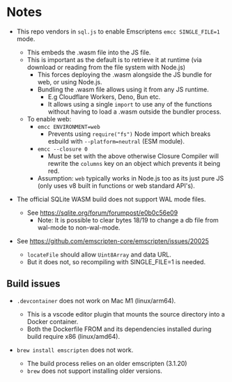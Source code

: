 # Notes

- This repo vendors in `sql.js` to enable Emscriptens `emcc SINGLE_FILE=1` mode.
	- This embeds the .wasm file into the JS file.
	- This is important as the default is to retrieve it at runtime (via download or reading from the file system with Node.js)
		- This forces deploying the .wasm alongside the JS bundle for web, or using Node.js.
		- Bundling the .wasm file allows using it from any JS runtime.
			- E.g Cloudflare Workers, Deno, Bun etc.
			- It allows using a single `import` to use any of the functions without having to load a .wasm outside the bundler process.
	- To enable web:
		- `emcc ENVIRONMENT=web`
			- Prevents using `require("fs")` Node import which breaks esbuild with `--platform=neutral` (ESM module).
		- `emcc --closure 0` 
			- Must be set with the above otherwise Closure Compiler will rewrite the `columns` key on an object which prevents it being red.
	   - Assumption: `web` typically works in Node.js too as its just pure JS (only uses v8 built in functions or web standard API's). 


- The official SQLite WASM build does not support WAL mode files.
	- See https://sqlite.org/forum/forumpost/e0b0c56e09
		- Note: It is possible to clear bytes 18/19 to change a db file from wal-mode to non-wal-mode.

- See https://github.com/emscripten-core/emscripten/issues/20025
  - `locateFile` should allow `Uint8Array` and data URL.
  - But it does not, so recompiling with SINGLE_FILE=1 is needed.



## Build issues

- `.devcontainer` does not work on Mac M1 (linux/arm64).
	- This is a vscode editor plugin that mounts the source directory into a Docker container.
	- Both the Dockerfile FROM and its dependencies installed during build require x86 (linux/amd64).

- `brew install emscripten` does not work.
	- The build process relies on an older emscripten (3.1.20)
	- `brew` does not support installing older versions.
	





